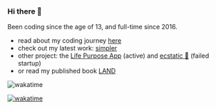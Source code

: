 ### Hi there 👋

Been coding since the age of 13, and full-time since 2016.

- read about my coding journey [here](https://medium.com/enspiral-tales/full-stack-software-developer-bootcamp-at-enspiral-dev-academy-6e9fbdac1974)
- check out my latest work: [simpler](https://simplerlist.com)
- other project: the [Life Purpose App](https://LifePurposeApp.com) (active) and [ecstatic 🌻](https://ecstatic.com) (failed startup)
- or read my published book [LAND](https://unitism.com/land)

![wakatime](https://wakatime.com/share/@heymartinadams/13c837c0-26e8-456a-98eb-3e944ae81935.svg)

[![wakatime](https://wakatime.com/badge/user/e4d249b5-d402-4597-b0dd-e7b53ab652a5.svg)](https://wakatime.com/@e4d249b5-d402-4597-b0dd-e7b53ab652a5)
